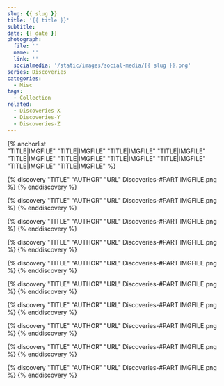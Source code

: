 ```yaml
---
slug: {{ slug }}
title: '{{ title }}'
subtitle: 
date: {{ date }}
photograph: 
  file: ''
  name: ''
  link: ''
  socialmedia: '/static/images/social-media/{{ slug }}.png'
series: Discoveries
categories:
  - Misc
tags:
  - Collection
related:
  - Discoveries-X
  - Discoveries-Y
  - Discoveries-Z
---
```


{% anchorlist  
  "TITLE|IMGFILE"
  "TITLE|IMGFILE"
  "TITLE|IMGFILE"
  "TITLE|IMGFILE"
  "TITLE|IMGFILE"
  "TITLE|IMGFILE"
  "TITLE|IMGFILE"
  "TITLE|IMGFILE"
  "TITLE|IMGFILE"
  "TITLE|IMGFILE"
%}

<!-- more -->

{% discovery "TITLE" "AUTHOR" "URL" Discoveries-#PART IMGFILE.png %}
{% enddiscovery %}

{% discovery "TITLE" "AUTHOR" "URL" Discoveries-#PART IMGFILE.png %}
{% enddiscovery %}

{% discovery "TITLE" "AUTHOR" "URL" Discoveries-#PART IMGFILE.png %}
{% enddiscovery %}

{% discovery "TITLE" "AUTHOR" "URL" Discoveries-#PART IMGFILE.png %}
{% enddiscovery %}

{% discovery "TITLE" "AUTHOR" "URL" Discoveries-#PART IMGFILE.png %}
{% enddiscovery %}

{% discovery "TITLE" "AUTHOR" "URL" Discoveries-#PART IMGFILE.png %}
{% enddiscovery %}

{% discovery "TITLE" "AUTHOR" "URL" Discoveries-#PART IMGFILE.png %}
{% enddiscovery %}

{% discovery "TITLE" "AUTHOR" "URL" Discoveries-#PART IMGFILE.png %}
{% enddiscovery %}

{% discovery "TITLE" "AUTHOR" "URL" Discoveries-#PART IMGFILE.png %}
{% enddiscovery %}

{% discovery "TITLE" "AUTHOR" "URL" Discoveries-#PART IMGFILE.png %}
{% enddiscovery %}
